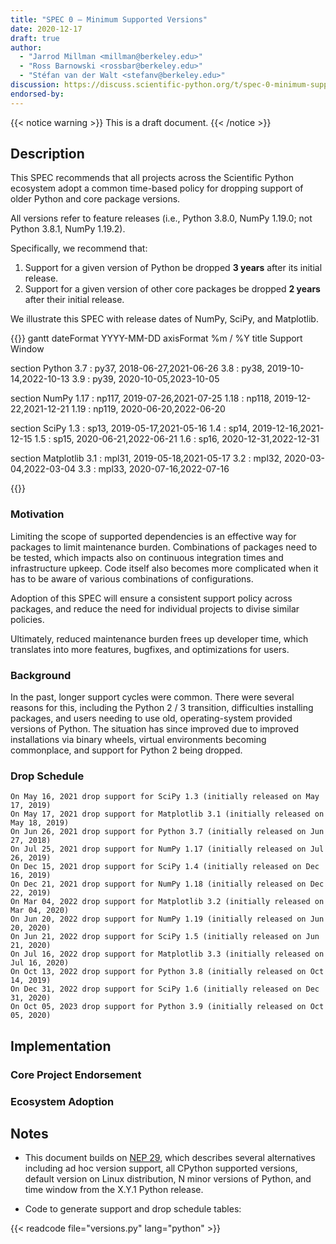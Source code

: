 ```yaml
---
title: "SPEC 0 — Minimum Supported Versions"
date: 2020-12-17
draft: true
author:
  - "Jarrod Millman <millman@berkeley.edu>"
  - "Ross Barnowski <rossbar@berkeley.edu>"
  - "Stéfan van der Walt <stefanv@berkeley.edu>"
discussion: https://discuss.scientific-python.org/t/spec-0-minimum-supported-versions/33
endorsed-by:
---
```


{{< notice warning >}}
This is a draft document.
{{< /notice >}}

## Description

This SPEC recommends that all projects across the Scientific Python ecosystem adopt a common time-based policy for dropping support of older Python and core package versions.

All versions refer to feature releases (i.e., Python 3.8.0, NumPy 1.19.0; not Python 3.8.1, NumPy 1.19.2).

Specifically, we recommend that:

1. Support for a given version of Python be dropped **3 years** after its initial release.
2. Support for a given version of other core packages be dropped **2 years** after their initial release.

We illustrate this SPEC with release dates of NumPy, SciPy, and Matplotlib.

<!-- prettier-ignore-start -->
{{<mermaid>}}
gantt
dateFormat  YYYY-MM-DD
axisFormat  %m / %Y
title Support Window

section Python
3.7  :     py37, 2018-06-27,2021-06-26
3.8  :     py38, 2019-10-14,2022-10-13
3.9  :     py39, 2020-10-05,2023-10-05

section NumPy
1.17  :     np117, 2019-07-26,2021-07-25
1.18  :     np118, 2019-12-22,2021-12-21
1.19  :     np119, 2020-06-20,2022-06-20

section SciPy
1.3  :     sp13, 2019-05-17,2021-05-16
1.4  :     sp14, 2019-12-16,2021-12-15
1.5  :     sp15, 2020-06-21,2022-06-21
1.6  :     sp16, 2020-12-31,2022-12-31

section Matplotlib
3.1  :     mpl31, 2019-05-18,2021-05-17
3.2  :     mpl32, 2020-03-04,2022-03-04
3.3  :     mpl33, 2020-07-16,2022-07-16

{{</mermaid>}}
<!-- prettier-ignore-end -->

### Motivation

Limiting the scope of supported dependencies is an effective way for packages to limit maintenance burden.
Combinations of packages need to be tested, which impacts also on continuous integration times and infrastructure upkeep.
Code itself also becomes more complicated when it has to be aware of various combinations of configurations.

Adoption of this SPEC will ensure a consistent support policy across packages, and reduce the need for individual projects to divise similar policies.

Ultimately, reduced maintenance burden frees up developer time, which translates into more features, bugfixes, and optimizations for users.

### Background

In the past, longer support cycles were common.
There were several reasons for this, including the Python 2 / 3 transition, difficulties installing packages, and users needing to use old, operating-system provided versions of Python.
The situation has since improved due to improved installations via binary wheels, virtual environments becoming commonplace, and support for Python 2 being dropped.

### Drop Schedule

    On May 16, 2021 drop support for SciPy 1.3 (initially released on May 17, 2019)
    On May 17, 2021 drop support for Matplotlib 3.1 (initially released on May 18, 2019)
    On Jun 26, 2021 drop support for Python 3.7 (initially released on Jun 27, 2018)
    On Jul 25, 2021 drop support for NumPy 1.17 (initially released on Jul 26, 2019)
    On Dec 15, 2021 drop support for SciPy 1.4 (initially released on Dec 16, 2019)
    On Dec 21, 2021 drop support for NumPy 1.18 (initially released on Dec 22, 2019)
    On Mar 04, 2022 drop support for Matplotlib 3.2 (initially released on Mar 04, 2020)
    On Jun 20, 2022 drop support for NumPy 1.19 (initially released on Jun 20, 2020)
    On Jun 21, 2022 drop support for SciPy 1.5 (initially released on Jun 21, 2020)
    On Jul 16, 2022 drop support for Matplotlib 3.3 (initially released on Jul 16, 2020)
    On Oct 13, 2022 drop support for Python 3.8 (initially released on Oct 14, 2019)
    On Dec 31, 2022 drop support for SciPy 1.6 (initially released on Dec 31, 2020)
    On Oct 05, 2023 drop support for Python 3.9 (initially released on Oct 05, 2020)

## Implementation

<!--
Discuss how this would be implemented.
-->

### Core Project Endorsement

<!--
Discuss what it means for a core project to endorse this SPEC.
-->

### Ecosystem Adoption

<!--
Discuss what it means for a project to adopt this SPEC.
-->

## Notes

- This document builds on [NEP 29](https://numpy.org/neps/nep-0029-deprecation_policy.html), which describes several alternatives including ad hoc version support, all CPython supported versions, default version on Linux distribution, N minor versions of Python, and time window from the X.Y.1 Python release.

- Code to generate support and drop schedule tables:

{{< readcode file="versions.py" lang="python" >}}
